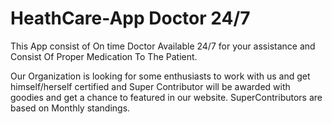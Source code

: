 # HeathCare-App Doctor 24/7
This App consist of On time Doctor Available 24/7 for your assistance and Consist Of Proper Medication To The Patient. 

Our Organization is looking for some enthusiasts to work with us and get himself/herself certified and Super Contributor will be awarded with goodies and get a chance to featured in our website. 
SuperContributors are based on Monthly standings.
